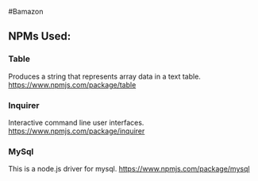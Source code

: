#Bamazon

## NPMs Used:
### Table
Produces a string that represents array data in a text table.
https://www.npmjs.com/package/table

### Inquirer
Interactive command line user interfaces.
https://www.npmjs.com/package/inquirer 

### MySql
This is a node.js driver for mysql.
https://www.npmjs.com/package/mysql 